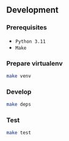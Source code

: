 ## Development
### Prerequisites
* `Python 3.11`
* `Make`

### Prepare virtualenv
```bash
make venv
```

### Develop
```bash
make deps
```

### Test
```bash
make test
```
